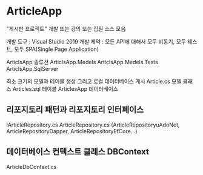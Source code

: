 # ArticleApp
"게시판 프로젝트" 개발 또는 강의 또는 집필 소스 모음

개발 도구 : Visual Studio 2019
개발 제약 : 모든 API에 대해서 모두 비동기, 모두 테스트, 모두 SPA(Single Page Application)

ArticlsApp 솔루션
  ArticlsApp.Medels
  ArticlsApp.Medels.Tests
  ArticlsApp.SqlServer

최소 크기의 모델과 테이블 생성 그리고 로컬 데이터베이스 게시
  Article.cs 모델 클래스
  Articles.sql 테이블
  ArticlesApp 데이터베이스
  
## 리포지토리 패턴과 리포지토리 인터페이스
  IArticleRepository.cs
  ArticleRepository.cs (ArticleRepositoryuAdoNet, ArticleRepositoryDapper, ArticleRepositoryEfCore...)
  
## 데이터베이스 컨텍스트 클래스 DBContext  
  ArticleDbContext.cs

